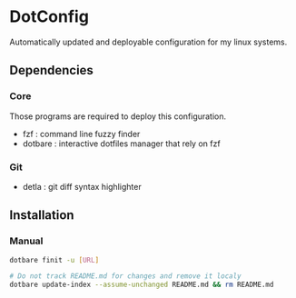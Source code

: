 # DotConfig

Automatically updated and deployable configuration for my linux systems.

## Dependencies

### Core

Those programs are required to deploy this configuration.

- fzf     : command line fuzzy finder
- dotbare : interactive dotfiles manager that rely on fzf

### Git

- detla : git diff syntax highlighter

## Installation

### Manual

```sh
dotbare finit -u [URL]

# Do not track README.md for changes and remove it localy
dotbare update-index --assume-unchanged README.md && rm README.md
```
